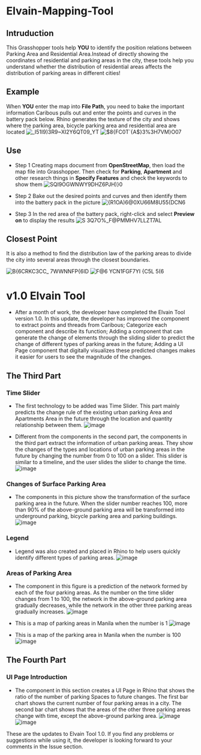 # Elvain-Mapping-Tool

## Intruduction

This Grasshopper tools help **YOU** to identify the position relations between Parking Area and Residential Area.Instead of directly showing the coordinates of residential and parking areas in the city, these tools help you understand whether the distribution of residential areas affects the distribution of parking areas in different cities!

## Example

When **YOU** enter the map into **File Path**, you need to bake the important information Caribous pulls out and enter the points and curves in the battery pack below. Rhino generates the texture of the city and shows where the parking area, bicycle parking area and residential area are located
![_I51I9)3R9~XI2Y6QT09_YT](https://user-images.githubusercontent.com/88922796/130340935-a2f28ab9-18c7-4c93-9f09-521961d6f34d.png)
![$8{FC0T`{A$}3%3H7VM}O07](https://user-images.githubusercontent.com/88922796/130340937-048affda-5164-49b6-9243-a4eb09e9ec15.png)

## Use

- Step 1 Creating maps document from **OpenStreetMap**, then load the map file into Grasshopper. Then check for **Parking**, **Apartment** and other research things in **Specify Features** and check the keywords to show them
 ![SQI9OGWN`WY9DHZ6`PJH)}0](https://user-images.githubusercontent.com/88922796/130341173-a28923f5-e906-44e8-b8f6-b1c97fe25842.png)

- Step 2 Bake out the desired points and curves and then identify them into the battery pack in the picture
 ![{R1OA)6@0XU66M8U55(DCN6](https://user-images.githubusercontent.com/88922796/130341178-fefd1975-3816-46b2-96bd-7a053bcbd581.png)

- Step 3 In the red area of the battery pack, right-click and select **Preview on** to display the results
![S 3Q7O%_F@PMMHV7LLZT7AL](https://user-images.githubusercontent.com/88922796/130341181-827babc6-d56a-447d-88d7-2b2c9fc4eb18.png)

## Closest Point

It is also a method to find the distribution law of the parking areas to divide the city into several areas through the closest boundaries.

![B{6CRKC3CC_ 7WWNNFP{6ID](https://user-images.githubusercontent.com/88922796/129523375-bb487c68-d3f4-4e0f-b20e-c90f06db0faf.png)
![F@6 YCN1FGF7YI {C5L 5(6](https://user-images.githubusercontent.com/88922796/129523387-6e59d84e-e465-4664-a730-ab3ca87f664d.png)

# v1.0 Elvain Tool

- After a month of work, the developer have completed the Elvain Tool version 1.0. In this update, the developer has improved the component to extract points and threads from Caribous; Categorize each component and describe its function; Adding a component that can generate the change of elements through the sliding slider to predict the change of different types of parking areas in the future; Adding a UI Page component that digitally visualizes these predicted changes makes it easier for users to see the magnitude of the changes.

## The Third Part

### Time Slider

- The first technology to be added was Time Slider. This part mainly predicts the change rule of the existing urban parking Area and Apartments Area in the future through the location and quantity relationship between them.
![image](https://user-images.githubusercontent.com/88922796/134769852-d0d48386-4353-400b-a795-bc8f071b3d53.png)

- Different from the components in the second part, the components in the third part extract the information of urban parking areas. They show the changes of the types and locations of urban parking areas in the future by changing the number from 0 to 100 on a slider. This slider is similar to a timeline, and the user slides the slider to change the time.
![image](https://user-images.githubusercontent.com/88922796/134770868-3c370e0a-aac5-44e3-979d-b344ac631076.png)

### Changes of Surface Parking Area

- The components in this picture show the transformation of the surface parking area in the future. When the slider number reaches 100, more than 90% of the above-ground parking area will be transformed into underground parking, bicycle parking area and parking buildings.
![image](https://user-images.githubusercontent.com/88922796/134770949-ff6f8a68-5593-44a0-ab34-25d48a42c084.png)

### Legend

- Legend was also created and placed in Rhino to help users quickly identify different types of parking areas.
![image](https://user-images.githubusercontent.com/88922796/134772000-3bd70c4c-5606-4e2a-9f9a-c62ef9f4ad54.png)

### Areas of Parking Area

- The component in this figure is a prediction of the network formed by each of the four parking areas. As the number on the time slider changes from 1 to 100, the network in the above-ground parking area gradually decreases, while the network in the other three parking areas gradually increases.
![image](https://user-images.githubusercontent.com/88922796/134772028-452a20e9-d498-4d7d-994a-5c4ffefb8a18.png)

- This is a map of parking areas in Manila when the number is 1
![image](https://user-images.githubusercontent.com/88922796/134772044-626cf77d-4ef8-4dcd-9cb1-7edd5a6f443e.png)

- This is a map of the parking area in Manila when the number is 100
![image](https://user-images.githubusercontent.com/88922796/134772048-0e29f11e-3ff4-404f-af14-85b18930ccf2.png)

## The Fourth Part

### UI Page Introduction

- The component in this section creates a UI Page in Rhino that shows the ratio of the number of parking Spaces to future changes. The first bar chart shows the current number of four parking areas in a city. The second bar chart shows that the areas of the other three parking areas change with time, except the above-ground parking area.
![image](https://user-images.githubusercontent.com/88922796/134772127-1e3b6a24-5c0c-416c-9993-8835ad2597e7.png)
![image](https://user-images.githubusercontent.com/88922796/134772130-09024960-636c-4fde-b029-958c20e0b6f4.png)

These are the updates to Elvain Tool 1.0. If you find any problems or suggestions while using it, the developer is looking forward to your comments in the Issue section.



